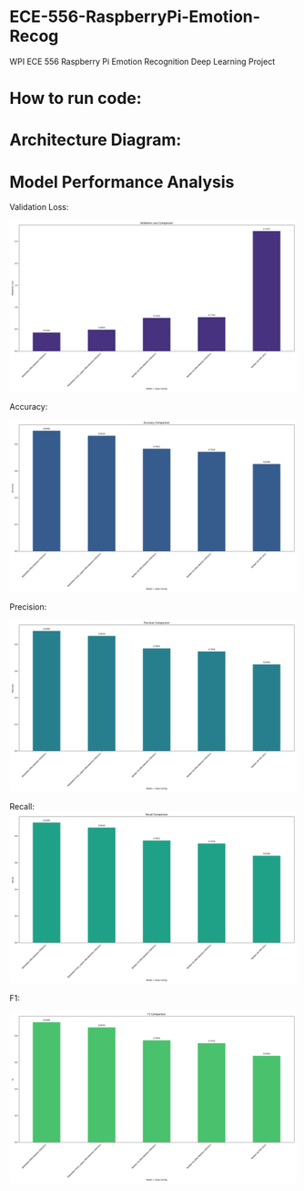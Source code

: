 # ECE-556-RaspberryPi-Emotion-Recog
WPI ECE 556 Raspberry Pi Emotion Recognition Deep Learning Project

# How to run code:


# Architecture Diagram:


# Model Performance Analysis

Validation Loss:

![Validation Loss Comparison](validation_loss_comparison.png)

Accuracy:

![Accuracy Comparison](accuracy_comparison.png)

Precision:

![Precision Comparison](precision_comparison.png)

Recall:
![Recall Comparison](recall_comparison.png)

F1:

![F1 Comparison](f1_comparison.png)